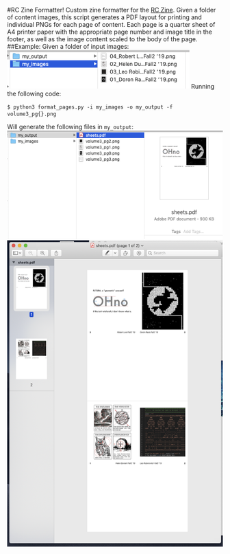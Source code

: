 #RC Zine Formatter!
Custom zine formatter for the [RC Zine](https://zine.recurse.com). Given a folder of content images, this script generates a PDF layout for printing and individual PNGs for each page of content. Each page is a quarter sheet of A4 printer paper with the appropriate page number and image title in the footer, as well as the image content scaled to the body of the page.
##Example:
Given a folder of input images: ![](assets/demo_image1.png)
Running the following code:
```
$ python3 format_pages.py -i my_images -o my_output -f volume3_pg{}.png
```
Will generate the following files in `my_output`: ![](assets/demo_image2.png) ![](assets/demo_image3.png)